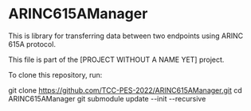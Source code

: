 # ARINC615AManager

This is library for transferring data between two endpoints using ARINC 615A protocol.

This file is part of the [PROJECT WITHOUT A NAME YET] project.

To clone this repository, run:

git clone https://github.com/TCC-PES-2022/ARINC615AManager.git
cd ARINC615AManager
git submodule update --init --recursive